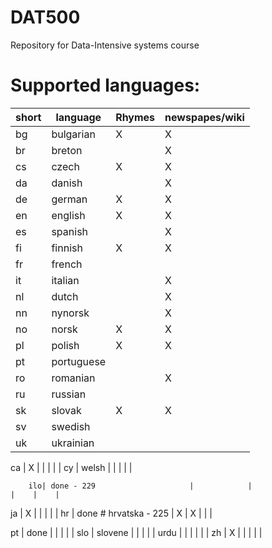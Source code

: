 DAT500
======

Repository for Data-Intensive systems course

Supported languages:
======

   short  |   language                  | Rhymes     | newspapes/wiki
  ---|--------------------------------|------------|---------------
  bg | bulgarian                      | X          |      X        
  br | breton                         |            | X            
  cs | czech                          | X          |   X          
  da | danish                         |            |  X         
  de | german                         |X           | X             |    |    | 
  en | english                        |X           | X             
  es | spanish                        |            |X           
  fi | finnish                        |  X         |  X         
  fr | french                         |            |         
  it | italian                        |            |  X           
  nl   | dutch                        |            | X            
  nn   | nynorsk                      |            |  X        
  no   |  norsk                       | X          |   X           
  pl   | polish                       | X          |    X
  pt   | portuguese                   |            |     
  ro   | romanian                     |            |  X             
  ru   | russian                      |            |               
  sk   | slovak                       | X          |      X       
  sv   | swedish                      |            |              
  uk   | ukrainian                    |            |            

 

 ca | X                              |            |               |    |    | 
   cy | welsh                          |            |               |    |    | 
    

        ilo| done - 229                     |            |                |    |    | 
  ja |   X                              |            |                |    |    | 
        hr | done # hrvatska - 225          |  X         | X             |    |    |
       
  pt   | done                           |            |                |    |    | 
          slo  | slovene                     |            |               |    |    | 
            urdu |                                |            |               |    |    | 
  zh   | X                              |            |               |    |    | 

